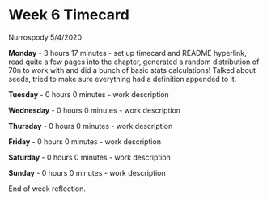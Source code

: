 Week 6 Timecard
================
Nurrospody
5/4/2020

**Monday** - 3 hours 17 minutes - set up timecard and README hyperlink,
read quite a few pages into the chapter, generated a random distribution
of 70n to work with and did a bunch of basic stats calculations\! Talked
about seeds, tried to make sure everything had a definition appended to
it.

**Tuesday** - 0 hours 0 minutes - work description

**Wednesday** - 0 hours 0 minutes - work description

**Thursday** - 0 hours 0 minutes - work description

**Friday** - 0 hours 0 minutes - work description

**Saturday** - 0 hours 0 minutes - work description

**Sunday** - 0 hours 0 minutes - work description

End of week reflection.

